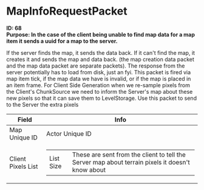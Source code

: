 # MapInfoRequestPacket

**ID: 68**  
**Purpose: In the case of the client being unable to find map data for a map item it sends a uuid for a map to the server.**  

If the server finds the map, it sends the data back. If it can't find the map, it creates it and sends the map and data back. (the map creation data packet and the map data packet are separate packets). The response from the server potentially has to load from disk, just an fyi. This packet is fired via map item tick, if the map data we have is invalid, or if the map is placed in an item frame. For Client Side Generation when we re-sample pixels from the Client's ChunkSource we need to inform the Server's map about these new pixels so that it can save them to LevelStorage. Use this packet to send to the Server the extra pixels

<table><thead><tr><th>Field</th><th>Info</th></tr></thead><tbody>
<tr><td>Map Unique ID</td><td>Actor Unique ID</td></tr>
<tr><td>Client Pixels List</td><td><table><tbody><tr><td>List Size</td><td>These are sent from the client to tell the Server map about terrain pixels it doesn't know about</td></tr></tbody></table></td></tr>
</tbody></table>